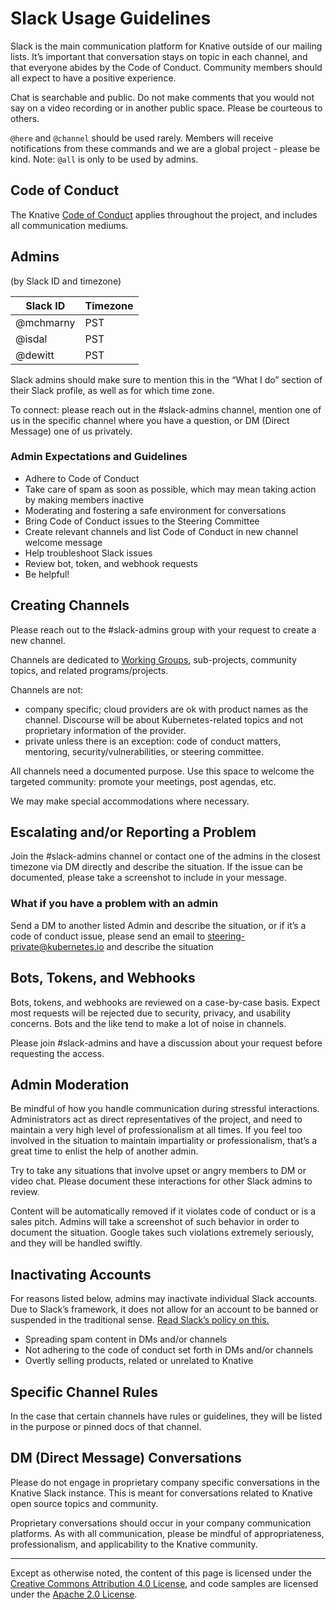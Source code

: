 # Slack Usage Guidelines

Slack is the main communication platform for Knative outside of our mailing 
lists. It’s important that conversation stays on topic in each channel, and that
everyone abides by the Code of Conduct. Community members should all expect to 
have a positive experience.

Chat is searchable and public. Do not make comments that you would not say on a
video recording or in another public space. Please be courteous to others.

`@here` and `@channel` should be used rarely. Members will receive notifications
from these commands and we are a global project - please be kind. 
Note: `@all` is only to be used by admins.

## Code of Conduct
The Knative [Code of Conduct](./CODE-OF-CONDUCT.md) applies throughout the 
project, and includes all communication mediums.

## Admins
(by Slack ID and timezone)

| Slack ID  | Timezone |
|-----------|----------|
| @mchmarny | PST      |
| @isdal    | PST      |
| @dewitt   | PST      |

Slack admins should make sure to mention this in the “What I do” section of 
their Slack profile, as well as for which time zone.

To connect: please reach out in the #slack-admins channel, mention one of us
in the specific channel where you have a question, or DM (Direct Message) one
of us privately.

### Admin Expectations and Guidelines

* Adhere to Code of Conduct
* Take care of spam as soon as possible, which may mean taking action by making 
  members inactive
* Moderating and fostering a safe environment for conversations
* Bring Code of Conduct issues to the Steering Committee
* Create relevant channels and list Code of Conduct in new channel welcome 
  message
* Help troubleshoot Slack issues
* Review bot, token, and webhook requests
* Be helpful!

## Creating Channels

Please reach out to the #slack-admins group with your request to create a new
channel.

Channels are dedicated to [Working Groups](./WORKING-GROUPS.md), sub-projects,
community topics, and related programs/projects.  

Channels are not:

* company specific; cloud providers are ok with product names as the channel.
  Discourse will be about Kubernetes-related topics and not proprietary
  information of the provider.
* private unless there is an exception: code of conduct matters, mentoring, 
  security/vulnerabilities, or steering committee.

All channels need a documented purpose. Use this space to welcome the targeted
community: promote your meetings, post agendas, etc.

We may make special accommodations where necessary.

## Escalating and/or Reporting a Problem

Join the #slack-admins channel or contact one of the admins in the closest
timezone via DM directly and describe the situation. If the issue can be
documented, please take a screenshot to include in your message.

### What if you have a problem with an admin

Send a DM to another listed Admin and describe the situation, or if it’s a code
of conduct issue, please send an email to steering-private@kubernetes.io and 
describe the situation

## Bots, Tokens, and Webhooks

Bots, tokens, and webhooks are reviewed on a case-by-case basis. Expect most 
requests will be rejected due to security, privacy, and usability concerns. 
Bots and the like tend to make a lot of noise in channels.

Please join #slack-admins and have a discussion about your request before 
requesting the access.

## Admin Moderation

Be mindful of how you handle communication during stressful interactions. 
Administrators act as direct representatives of the project, and need to
maintain a very high level of professionalism at all times. If you feel too
involved in the situation to maintain impartiality or professionalism, that’s a
great time to enlist the help of another admin.

Try to take any situations that involve upset or angry members to DM or video
chat. Please document these interactions for other Slack admins to review.

Content will be automatically removed if it violates code of conduct or is a
sales pitch. Admins will take a screenshot of such behavior in order to document
the situation.  Google takes such violations extremely seriously, and
they will be handled swiftly.

## Inactivating Accounts

For reasons listed below, admins may inactivate individual Slack accounts.
Due to Slack’s framework, it does not allow for an account to be banned or
suspended in the traditional sense. 
[Read Slack’s policy on this.](https://get.Slack.help/hc/en-us/articles/204475027-Deactivate-a-member-s-account)

* Spreading spam content in DMs and/or channels
* Not adhering to the code of conduct set forth in DMs and/or channels
* Overtly selling products, related or unrelated to Knative

## Specific Channel Rules

In the case that certain channels have rules or guidelines, they will be listed
in the purpose or pinned docs of that channel.

## DM (Direct Message) Conversations

Please do not engage in proprietary company specific conversations in the Knative
Slack instance. This is meant for conversations related to Knative open source
topics and community. 

Proprietary conversations should occur in your company communication platforms.
As with all communication, please be mindful of appropriateness, professionalism,
and applicability to the Knative community.

---

Except as otherwise noted, the content of this page is licensed under the
[Creative Commons Attribution 4.0 License](https://creativecommons.org/licenses/by/4.0/),
and code samples are licensed under the
[Apache 2.0 License](https://www.apache.org/licenses/LICENSE-2.0).
